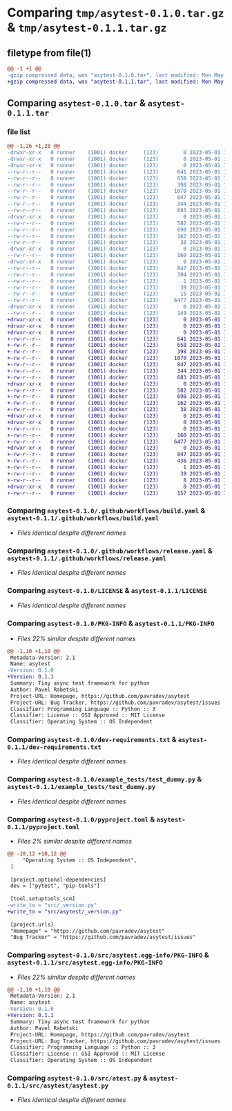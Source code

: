 # Comparing `tmp/asytest-0.1.0.tar.gz` & `tmp/asytest-0.1.1.tar.gz`

## filetype from file(1)

```diff
@@ -1 +1 @@
-gzip compressed data, was "asytest-0.1.0.tar", last modified: Mon May  1 17:21:28 2023, max compression
+gzip compressed data, was "asytest-0.1.1.tar", last modified: Mon May  1 17:36:59 2023, max compression
```

## Comparing `asytest-0.1.0.tar` & `asytest-0.1.1.tar`

### file list

```diff
@@ -1,26 +1,28 @@
-drwxr-xr-x   0 runner    (1001) docker     (123)        0 2023-05-01 17:21:28.627219 asytest-0.1.0/
-drwxr-xr-x   0 runner    (1001) docker     (123)        0 2023-05-01 17:21:28.627219 asytest-0.1.0/.github/
-drwxr-xr-x   0 runner    (1001) docker     (123)        0 2023-05-01 17:21:28.627219 asytest-0.1.0/.github/workflows/
--rw-r--r--   0 runner    (1001) docker     (123)      641 2023-05-01 17:21:05.000000 asytest-0.1.0/.github/workflows/build.yaml
--rw-r--r--   0 runner    (1001) docker     (123)      658 2023-05-01 17:21:05.000000 asytest-0.1.0/.github/workflows/release.yaml
--rw-r--r--   0 runner    (1001) docker     (123)      398 2023-05-01 17:21:05.000000 asytest-0.1.0/.gitignore
--rw-r--r--   0 runner    (1001) docker     (123)     1070 2023-05-01 17:21:05.000000 asytest-0.1.0/LICENSE
--rw-r--r--   0 runner    (1001) docker     (123)      847 2023-05-01 17:21:28.627219 asytest-0.1.0/PKG-INFO
--rw-r--r--   0 runner    (1001) docker     (123)      344 2023-05-01 17:21:05.000000 asytest-0.1.0/README.md
--rw-r--r--   0 runner    (1001) docker     (123)      683 2023-05-01 17:21:05.000000 asytest-0.1.0/dev-requirements.txt
-drwxr-xr-x   0 runner    (1001) docker     (123)        0 2023-05-01 17:21:28.627219 asytest-0.1.0/example_tests/
--rw-r--r--   0 runner    (1001) docker     (123)      582 2023-05-01 17:21:05.000000 asytest-0.1.0/example_tests/test_dummy.py
--rw-r--r--   0 runner    (1001) docker     (123)      690 2023-05-01 17:21:05.000000 asytest-0.1.0/pyproject.toml
--rw-r--r--   0 runner    (1001) docker     (123)      162 2023-05-01 17:21:05.000000 asytest-0.1.0/requirements.txt
--rw-r--r--   0 runner    (1001) docker     (123)       38 2023-05-01 17:21:28.627219 asytest-0.1.0/setup.cfg
-drwxr-xr-x   0 runner    (1001) docker     (123)        0 2023-05-01 17:21:28.627219 asytest-0.1.0/src/
--rw-r--r--   0 runner    (1001) docker     (123)      160 2023-05-01 17:21:28.000000 asytest-0.1.0/src/_version.py
-drwxr-xr-x   0 runner    (1001) docker     (123)        0 2023-05-01 17:21:28.627219 asytest-0.1.0/src/asytest.egg-info/
--rw-r--r--   0 runner    (1001) docker     (123)      847 2023-05-01 17:21:28.000000 asytest-0.1.0/src/asytest.egg-info/PKG-INFO
--rw-r--r--   0 runner    (1001) docker     (123)      394 2023-05-01 17:21:28.000000 asytest-0.1.0/src/asytest.egg-info/SOURCES.txt
--rw-r--r--   0 runner    (1001) docker     (123)        1 2023-05-01 17:21:28.000000 asytest-0.1.0/src/asytest.egg-info/dependency_links.txt
--rw-r--r--   0 runner    (1001) docker     (123)       39 2023-05-01 17:21:28.000000 asytest-0.1.0/src/asytest.egg-info/requires.txt
--rw-r--r--   0 runner    (1001) docker     (123)       15 2023-05-01 17:21:28.000000 asytest-0.1.0/src/asytest.egg-info/top_level.txt
--rw-r--r--   0 runner    (1001) docker     (123)     6477 2023-05-01 17:21:05.000000 asytest-0.1.0/src/atest.py
-drwxr-xr-x   0 runner    (1001) docker     (123)        0 2023-05-01 17:21:28.627219 asytest-0.1.0/tests/
--rw-r--r--   0 runner    (1001) docker     (123)      149 2023-05-01 17:21:05.000000 asytest-0.1.0/tests/test_asytest.py
+drwxr-xr-x   0 runner    (1001) docker     (123)        0 2023-05-01 17:36:59.248654 asytest-0.1.1/
+drwxr-xr-x   0 runner    (1001) docker     (123)        0 2023-05-01 17:36:59.244654 asytest-0.1.1/.github/
+drwxr-xr-x   0 runner    (1001) docker     (123)        0 2023-05-01 17:36:59.248654 asytest-0.1.1/.github/workflows/
+-rw-r--r--   0 runner    (1001) docker     (123)      641 2023-05-01 17:36:40.000000 asytest-0.1.1/.github/workflows/build.yaml
+-rw-r--r--   0 runner    (1001) docker     (123)      658 2023-05-01 17:36:40.000000 asytest-0.1.1/.github/workflows/release.yaml
+-rw-r--r--   0 runner    (1001) docker     (123)      398 2023-05-01 17:36:40.000000 asytest-0.1.1/.gitignore
+-rw-r--r--   0 runner    (1001) docker     (123)     1070 2023-05-01 17:36:40.000000 asytest-0.1.1/LICENSE
+-rw-r--r--   0 runner    (1001) docker     (123)      847 2023-05-01 17:36:59.248654 asytest-0.1.1/PKG-INFO
+-rw-r--r--   0 runner    (1001) docker     (123)      344 2023-05-01 17:36:40.000000 asytest-0.1.1/README.md
+-rw-r--r--   0 runner    (1001) docker     (123)      683 2023-05-01 17:36:40.000000 asytest-0.1.1/dev-requirements.txt
+drwxr-xr-x   0 runner    (1001) docker     (123)        0 2023-05-01 17:36:59.248654 asytest-0.1.1/example_tests/
+-rw-r--r--   0 runner    (1001) docker     (123)      582 2023-05-01 17:36:40.000000 asytest-0.1.1/example_tests/test_dummy.py
+-rw-r--r--   0 runner    (1001) docker     (123)      698 2023-05-01 17:36:40.000000 asytest-0.1.1/pyproject.toml
+-rw-r--r--   0 runner    (1001) docker     (123)      162 2023-05-01 17:36:40.000000 asytest-0.1.1/requirements.txt
+-rw-r--r--   0 runner    (1001) docker     (123)       38 2023-05-01 17:36:59.248654 asytest-0.1.1/setup.cfg
+drwxr-xr-x   0 runner    (1001) docker     (123)        0 2023-05-01 17:36:59.248654 asytest-0.1.1/src/
+drwxr-xr-x   0 runner    (1001) docker     (123)        0 2023-05-01 17:36:59.248654 asytest-0.1.1/src/asytest/
+-rw-r--r--   0 runner    (1001) docker     (123)        0 2023-05-01 17:36:40.000000 asytest-0.1.1/src/asytest/__init__.py
+-rw-r--r--   0 runner    (1001) docker     (123)      160 2023-05-01 17:36:59.000000 asytest-0.1.1/src/asytest/_version.py
+-rw-r--r--   0 runner    (1001) docker     (123)     6477 2023-05-01 17:36:40.000000 asytest-0.1.1/src/asytest/asytest.py
+drwxr-xr-x   0 runner    (1001) docker     (123)        0 2023-05-01 17:36:59.248654 asytest-0.1.1/src/asytest.egg-info/
+-rw-r--r--   0 runner    (1001) docker     (123)      847 2023-05-01 17:36:59.000000 asytest-0.1.1/src/asytest.egg-info/PKG-INFO
+-rw-r--r--   0 runner    (1001) docker     (123)      436 2023-05-01 17:36:59.000000 asytest-0.1.1/src/asytest.egg-info/SOURCES.txt
+-rw-r--r--   0 runner    (1001) docker     (123)        1 2023-05-01 17:36:59.000000 asytest-0.1.1/src/asytest.egg-info/dependency_links.txt
+-rw-r--r--   0 runner    (1001) docker     (123)       39 2023-05-01 17:36:59.000000 asytest-0.1.1/src/asytest.egg-info/requires.txt
+-rw-r--r--   0 runner    (1001) docker     (123)        8 2023-05-01 17:36:59.000000 asytest-0.1.1/src/asytest.egg-info/top_level.txt
+drwxr-xr-x   0 runner    (1001) docker     (123)        0 2023-05-01 17:36:59.248654 asytest-0.1.1/tests/
+-rw-r--r--   0 runner    (1001) docker     (123)      157 2023-05-01 17:36:40.000000 asytest-0.1.1/tests/test_asytest.py
```

### Comparing `asytest-0.1.0/.github/workflows/build.yaml` & `asytest-0.1.1/.github/workflows/build.yaml`

 * *Files identical despite different names*

### Comparing `asytest-0.1.0/.github/workflows/release.yaml` & `asytest-0.1.1/.github/workflows/release.yaml`

 * *Files identical despite different names*

### Comparing `asytest-0.1.0/LICENSE` & `asytest-0.1.1/LICENSE`

 * *Files identical despite different names*

### Comparing `asytest-0.1.0/PKG-INFO` & `asytest-0.1.1/PKG-INFO`

 * *Files 22% similar despite different names*

```diff
@@ -1,10 +1,10 @@
 Metadata-Version: 2.1
 Name: asytest
-Version: 0.1.0
+Version: 0.1.1
 Summary: Tiny async test framework for python 
 Author: Pavel Rabetski
 Project-URL: Homepage, https://github.com/pavradev/asytest
 Project-URL: Bug Tracker, https://github.com/pavradev/asytest/issues
 Classifier: Programming Language :: Python :: 3
 Classifier: License :: OSI Approved :: MIT License
 Classifier: Operating System :: OS Independent
```

### Comparing `asytest-0.1.0/dev-requirements.txt` & `asytest-0.1.1/dev-requirements.txt`

 * *Files identical despite different names*

### Comparing `asytest-0.1.0/example_tests/test_dummy.py` & `asytest-0.1.1/example_tests/test_dummy.py`

 * *Files identical despite different names*

### Comparing `asytest-0.1.0/pyproject.toml` & `asytest-0.1.1/pyproject.toml`

 * *Files 2% similar despite different names*

```diff
@@ -18,12 +18,12 @@
     "Operating System :: OS Independent",
 ]
 
 [project.optional-dependencies]
 dev = ["pytest", "pip-tools"]
 
 [tool.setuptools_scm]
-write_to = "src/_version.py"
+write_to = "src/asytest/_version.py"
 
 [project.urls]
 "Homepage" = "https://github.com/pavradev/asytest"
 "Bug Tracker" = "https://github.com/pavradev/asytest/issues"
```

### Comparing `asytest-0.1.0/src/asytest.egg-info/PKG-INFO` & `asytest-0.1.1/src/asytest.egg-info/PKG-INFO`

 * *Files 22% similar despite different names*

```diff
@@ -1,10 +1,10 @@
 Metadata-Version: 2.1
 Name: asytest
-Version: 0.1.0
+Version: 0.1.1
 Summary: Tiny async test framework for python 
 Author: Pavel Rabetski
 Project-URL: Homepage, https://github.com/pavradev/asytest
 Project-URL: Bug Tracker, https://github.com/pavradev/asytest/issues
 Classifier: Programming Language :: Python :: 3
 Classifier: License :: OSI Approved :: MIT License
 Classifier: Operating System :: OS Independent
```

### Comparing `asytest-0.1.0/src/atest.py` & `asytest-0.1.1/src/asytest/asytest.py`

 * *Files identical despite different names*

